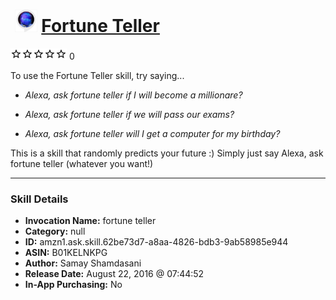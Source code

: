 # &nbsp;<img src="skill_icon" alt="Fortune Teller icon" width="36"> [Fortune Teller](http://alexa.amazon.com/#skills/amzn1.ask.skill.62be73d7-a8aa-4826-bdb3-9ab58985e944)
![0 stars](../../images/ic_star_border_black_18dp_1x.png)![0 stars](../../images/ic_star_border_black_18dp_1x.png)![0 stars](../../images/ic_star_border_black_18dp_1x.png)![0 stars](../../images/ic_star_border_black_18dp_1x.png)![0 stars](../../images/ic_star_border_black_18dp_1x.png) 0

To use the Fortune Teller skill, try saying...

* *Alexa, ask fortune teller if I will become a millionare?*

* *Alexa, ask fortune teller if we will pass our exams?*

* *Alexa, ask fortune teller will I get a computer for my birthday?*

This is a skill that randomly predicts your future :) 
Simply just say Alexa, ask fortune teller (whatever you want!)

***

### Skill Details

* **Invocation Name:** fortune teller
* **Category:** null
* **ID:** amzn1.ask.skill.62be73d7-a8aa-4826-bdb3-9ab58985e944
* **ASIN:** B01KELNKPG
* **Author:** Samay Shamdasani
* **Release Date:** August 22, 2016 @ 07:44:52
* **In-App Purchasing:** No
